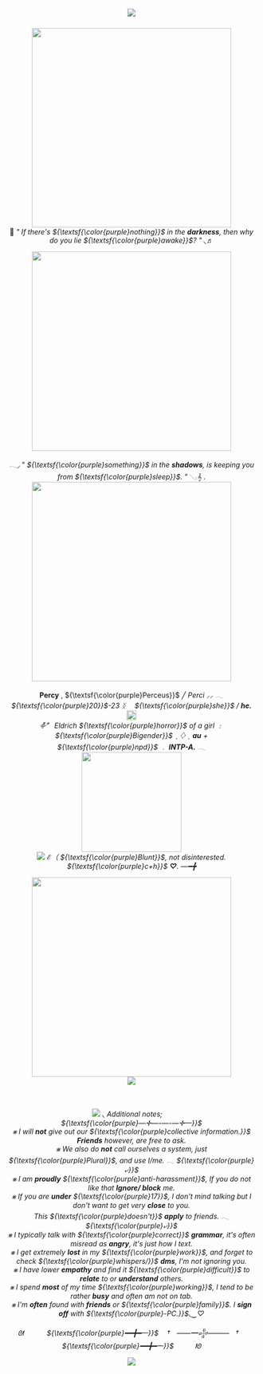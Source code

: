 <h5 align="center">
 
![](https://komarev.com/ghpvc/?username=Traitorous&color=4f275e)

</h5>
<p align="center">
  <img src="https://64.media.tumblr.com/0934ef9c4b7eb6105363c5d72c2490de/64058464a572fd47-59/s2048x3072/5acedf9134542fedb7dc9f644159a198b8e3d42b.pnj" width=400> <br>
🔮  <i>" If there's ${\textsf{\color{purple}nothing}}$ in the <b>darkness</b>, then why do you lie ${\textsf{\color{purple}awake}}$? "</i> ◟♬   
  <p align="center">
<p align="center">
<img src="https://64.media.tumblr.com/a9ef6a4d66a0ac92b283cf61a356b5b1/b097cdb5fd34913c-97/s400x600/d4a44005ee123162117000beb9cc38f11e3a1394.gifv" width=400>
<p align="center">
 𓂃◞ " <i>${\textsf{\color{purple}something}}$ in the <b>shadows</b>, is keeping you from ${\textsf{\color{purple}sleep}}$. "</i> 𓂅𝄞 .
<br> <img src="https://64.media.tumblr.com/0934ef9c4b7eb6105363c5d72c2490de/64058464a572fd47-59/s2048x3072/5acedf9134542fedb7dc9f644159a198b8e3d42b.pnj" width=400>
<p align="center">
 <b>Percy</b> , ${\textsf{\color{purple}Perceus}}$ ╱ <i>Perci<i> ⸝⸝ 𓂃 ${\textsf{\color{purple}20}}$-23 ᛝ　 ${\textsf{\color{purple}she}}$ / <b>he. </b> <img src="https://64.media.tumblr.com/95d8810da3abe4b0b0fb97a7103b806a/8f2c33dff79370d2-23/s75x75_c1/4111623d02e7e0bc6b1195461ec64366b3465200.gifv" width=20>
<br> 𖧵ֹ໋݊〞 <i>Eldrich<i> ${\textsf{\color{purple}horror}}$ of a girl ﹕ ${\textsf{\color{purple}Bigender}}$ ˎ ♢ ˏ <b>au</b> + ${\textsf{\color{purple}npd}}$ ﹒ <b>INTP-A.</b> 𓂃
<br> <img src="https://64.media.tumblr.com/4346a816333c541935a4f5b6b6f768d7/ac118279175411f0-02/s1280x1920/b278d44c8b4197f2e33063eb5263ab5fcecd37d6.pnj"width=200>
<br> <img src="https://64.media.tumblr.com/b8429efce65e32735a0c4d3f684e2ef1/6e41ac82941fcef1-2a/s75x75_c1/94fd070e0a12a034a5b5d5fe220658e89149f76e.gifv"> ℰ（  ${\textsf{\color{purple}Blunt}}$, not <i>disinterested.</i> ${\textsf{\color{purple}c+h}}$ <b>♡</b>. —━╋

<p align="center">
<img src="https://64.media.tumblr.com/0934ef9c4b7eb6105363c5d72c2490de/64058464a572fd47-59/s2048x3072/5acedf9134542fedb7dc9f644159a198b8e3d42b.pnj" width=400>
 <br> <img src="https://64.media.tumblr.com/0d115c5a34b61310e45c7bf5b0a7b079/18de22f2260f04f2-69/s250x400/37bac04202c309731377df94ae0afdc199fc2674.gifv"> 
<p align="center">ㅤㅤㅤ


<p align="center">
<img src="https://64.media.tumblr.com/d498f1f70d3e71827a5a8e7f8de66a32/bb015a62ab4fe380-96/s75x75_c1/b5a53ff49a6517746afdf968508c38791f29cdce.gifv"> ◟ <i>Additional notes;</i>  ㅤ
<br> ${\textsf{\color{purple}—✛—-—-—✛—}}$ 
<br> ⨳ I will <b>not</b> give out our ${\textsf{\color{purple}collective information.}}$ <b>Friends</b> however, are free to ask.
<br> ⨳ We also do <b>not</b> call ourselves a system, just ${\textsf{\color{purple}Plural}}$, and use I/me. 𓂃 ${\textsf{\color{purple}⤶}}$
<br> ⨳ I am <b>proudly</b> ${\textsf{\color{purple}anti-harassment}}$, If you do not like that <b>Ignore/ block</b> me.
<br> ⨳ If you are <b>under</b> ${\textsf{\color{purple}17}}$, I don't mind talking but I don't want to get very <b>close</b> to you.
<br> This ${\textsf{\color{purple}doesn't}}$ <b>apply</b> to friends. 𓂃 ${\textsf{\color{purple}⤶}}$
<br> ⨳ I typically talk with ${\textsf{\color{purple}correct}}$ <b>grammar</b>, it's often misread as <b>angry</b>, it's just how I text.
<br> ⨳ I get extremely <b>lost</b> in my ${\textsf{\color{purple}work}}$, and forget to check ${\textsf{\color{purple}whispers/}}$ <b>dms</b>, I'm not ignoring you.
<br> ⨳ I have lower <b>empathy</b> and find it ${\textsf{\color{purple}difficult}}$ to <b>relate</b> to or <b>understand</b> others.
<br> ⨳ I spend <b>most</b> of my time ${\textsf{\color{purple}working}}$, I tend to be rather <b>busy</b> and often am not on tab.
<br> ⨳ I'm <b>often</b> found with <b>friends</b> or ${\textsf{\color{purple}family}}$. I <b>sign off</b> with ${\textsf{\color{purple}-PC.}}$◟‿♡
  
<p align="center">
ᘛ ㅤㅤㅤ ${\textsf{\color{purple}━━╋━—}}$ ㅤ†ㅤ——━𒈔———ㅤ†ㅤ ${\textsf{\color{purple}━━╋━—}}$ㅤㅤㅤ ᘚ
<p align="center">
<img src="https://64.media.tumblr.com/f08f764dc32417f51c583c08a1db9256/f4778f44a9ee3a59-19/s2048x3072/58c903892ffff02cdcc797ba0bbc678e18a9b9dd.pnj">
